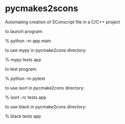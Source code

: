 # pycmakes2scons
Automating creation of SConscript file in a C/C++ project

to launch program:

% python -m app.main

to use mypy in pycmake2cons directory:

% mypy tests app

to test program:

% python -m pytest

to use isort in pycmake2cons directory:

% isort -rc tests app

to use black in pycmake2cons directory:

% black tests app
